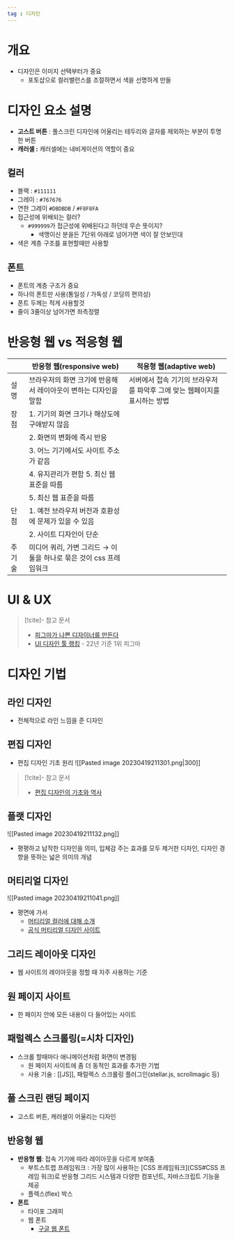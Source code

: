```yaml
---
tag : 디자인
---
```


# 개요
- 디자인은 이미지 선택부터가 중요
	- 포토샵으로 컬러밸런스를 조절하면서 색을 선명하게 만들

# 디자인 요소 설명
- **고스트 버튼** : 풀스크린 디자인에 어울리는 테두리와 글자를 제외하는 부분이 투명한 버튼
- **캐러셀 :** 캐러셀에는 내비게이션의 역할이 중요

## 컬러
- 블랙 : `#111111`
- 그레이 : `#767676`
- 연한 그레이 `#DBDBDB` / `#F8F8FA`
- 접근성에 위배되는 컬러?
	- `#999999`가 접근성에 위배된다고 하던데 무슨 뜻이지?
		- 색맹이신 분을든 7단위 아래로 넘어가면 색이 잘 안보인대
- 색은 계층 구조를 표현할때만 사용할

## 폰트
- 폰트의 계층 구조가 중요
- 하나의 폰트만 사용(통일성 / 가독성 / 코딩의 편의성)
- 폰트 두께는 적게 사용할것
- 줄이 3줄이상 넘어가면 좌측정렬

# 반응형 웹 vs 적응형 웹
|      | 반응형 웹(responsive web)                                                                                                                               | 적응형 웹(adaptive web)                                                   |
| ---- | ------------------------------------------------------------------------------------------------------------------------------------------------------- | ------------------------------------------------------------------------- |
| 설명 | 브라우저의 화면 크기에 반응해서 레이아웃이 변하는 디자인을 말함        | 서버에서 접속 기기의 브라우저를 파악후 그에 맞는 웹페이지를 표시하는 방법 |
| 장점 | 1. 기기의 화면 크기나 해상도에 구애받지 않음 |                           |
|  | 2. 화면의 변화에 즉시 반응 |                            |
|  | 3. 어느 기기에서도 사이트 주소가 같음 |                          |
|  | 4. 유지관리가 편함 5. 최신 웹 표준을 따름 |                    |
|  | 5. 최신 웹 표준을 따름 |     
| 단점 | 1. 예전 브라우저 버전과 호환성에 문제가 있을 수 있음  |                                                            |
|  |2. 사이트 디자인이 단순    |                                                                           |
| 주 기술     | 미디어 쿼리, 가변 그리드 → 이 둘을 하나로 묶은 것이 css 프레임워크                                                                                                                                                        |                                                                           |


# UI & UX
>[!cite]- 참고 문서
> - [피그마가 나쁜 디자이너를 만든다](https://yozm.wishket.com/magazine/detail/1699/)
> - [UI 디자인 툴 랭킹](https://uxtools.co/tools/design)
>		- 22년 기준 1위 피그마

# 디자인 기법
## 라인 디자인
- 전체적으로 라인 느낌을 준 디자인


## 편집 디자인
- 편집 디자인 기초 원리
  ![[Pasted image 20230419211301.png|300]]
>[!cite]- 참고 문서
> - [편집 디자인의 기초와 역사](https://m.blog.naver.com/designwithu/220107294226)

## 플랫 디자인 
![[Pasted image 20230419211132.png]]
- 평평하고 납작한 디자인을 의미, 입체감 주는 효과를 모두 제거한 디자인, 디자인 경향을 뜻하는 넓은 의미의 개념

## 머티리얼 디자인  
![[Pasted image 20230419211041.png]]
- 평면에 가서
	- [머티리얼 컬러에 대해 소개](https://brunch.co.kr/@jihoonleeh9l6/27)
	- [공식 머티리얼 디자인 사이트](https://m3.material.io/styles/color/overview#!/?view.left=0&view.right=0&primary.color=311B92&secondary.color=AB47BC)

## 그리드 레이아웃 디자인 
- 웹 사이트의 레이아웃을 정할 때 자주 사용하는 기준

## 원 페이지 사이트 
- 한 페이지 안에 모든 내용이 다 들어있는 사이트

## 패럴렉스 스크롤링(=시차 디자인) 
- 스크롤 할때마다 애니메이션처럼 화면이 변경됨
	- 원 페이지 사이트에 좀 더 동적인 효과를 추가한 기법 
	- 사용 기술 : [[JS]], 패럴렉스 스크롤링 플러그인(stellar.js, scrollmagic 등)

## 풀 스크린 랜딩 페이지
- 고스트 버튼, 캐러셀이 어울리는 디자인

## 반응형 웹
- **반응형 웹**: 접속 기기에 따라 레이아웃을 다르게 보여줌
	- 부트스트랩 프레임워크 : 가장 많이 사용하는 [CSS 프레임워크](CSS#CSS 프레임 워크)로 반응형 그리드 시스템과 다양한 컴포넌트, 자바스크립트 기능을 제공
	- 플렉스(flex) 박스
- **폰트**
	- 타이포 그래피
	- 웹 폰트
		- [구글 웹 폰트](https://fonts.google.com/)

